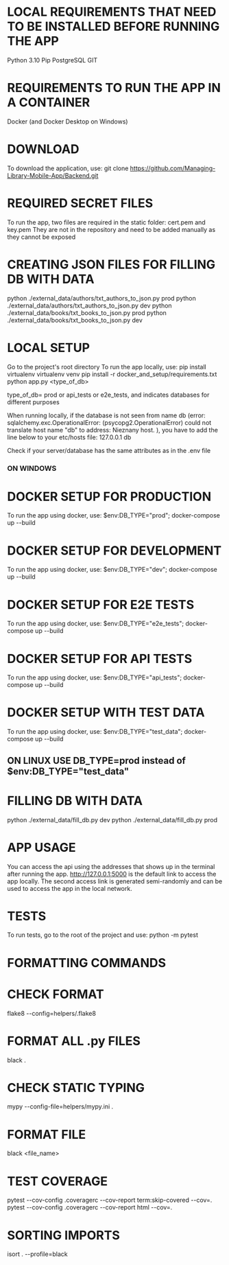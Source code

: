 # LOCAL REQUIREMENTS THAT NEED TO BE INSTALLED BEFORE RUNNING THE APP
Python 3.10
Pip
PostgreSQL
GIT

# REQUIREMENTS TO RUN THE APP IN A CONTAINER
Docker (and Docker Desktop on Windows)

# DOWNLOAD
To download the application, use:
git clone https://github.com/Managing-Library-Mobile-App/Backend.git

# REQUIRED SECRET FILES
To run the app, two files are required in the static folder: cert.pem and key.pem
They are not in the repository and need to be added manually as they cannot be exposed

# CREATING JSON FILES FOR FILLING DB WITH DATA
python ./external_data/authors/txt_authors_to_json.py prod
python ./external_data/authors/txt_authors_to_json.py dev
python ./external_data/books/txt_books_to_json.py prod
python ./external_data/books/txt_books_to_json.py dev


# LOCAL SETUP
Go to the project's root directory
To run the app locally, use:
pip install virtualenv
virtualenv venv
pip install -r docker_and_setup/requirements.txt
python app.py <type_of_db>

type_of_db= prod or api_tests or e2e_tests, and indicates databases for different purposes

When running locally, if the database is not seen from name db (error: sqlalchemy.exc.OperationalError: (psycopg2.OperationalError) could not translate host name "db" to address: Nieznany host.
), you have to add the line below to your etc/hosts file:
127.0.0.1 db

Check if your server/database has the same attributes as in the .env file

### ON WINDOWS
# DOCKER SETUP FOR PRODUCTION
To run the app using docker, use:
$env:DB_TYPE="prod"; docker-compose up --build

# DOCKER SETUP FOR DEVELOPMENT
To run the app using docker, use:
$env:DB_TYPE="dev"; docker-compose up --build

# DOCKER SETUP FOR E2E TESTS
To run the app using docker, use:
$env:DB_TYPE="e2e_tests"; docker-compose up --build

# DOCKER SETUP FOR API TESTS
To run the app using docker, use:
$env:DB_TYPE="api_tests"; docker-compose up --build

# DOCKER SETUP WITH TEST DATA
To run the app using docker, use:
$env:DB_TYPE="test_data"; docker-compose up --build

## ON LINUX USE DB_TYPE=prod instead of $env:DB_TYPE="test_data"

# FILLING DB WITH DATA
python ./external_data/fill_db.py dev
python ./external_data/fill_db.py prod

# APP USAGE
You can access the api using the addresses that shows up in the terminal after running the app.
http://127.0.0.1:5000 is the default link to access the app locally. The second access link is generated semi-randomly and
can be used to access the app in the local network.

# TESTS
To run tests, go to the root of the project and use:
python -m pytest

# FORMATTING COMMANDS

# CHECK FORMAT
flake8 --config=helpers/.flake8

# FORMAT ALL .py FILES
black .

# CHECK STATIC TYPING
mypy --config-file=helpers/mypy.ini .

# FORMAT FILE
black <file_name>

# TEST COVERAGE
pytest --cov-config .coveragerc --cov-report term:skip-covered --cov=.
pytest --cov-config .coveragerc --cov-report html --cov=.

# SORTING IMPORTS
isort . --profile=black